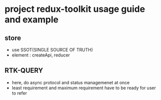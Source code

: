 # project redux-toolkit usage guide and example

## store
- use SSOT(SINGLE SOURCE OF TRUTH) 
- element : createApi, reducer

## RTK-QUERY 
- here, do async protocol and status managemenet at once
- least requirement and maximum requirement have to be ready for user to refer